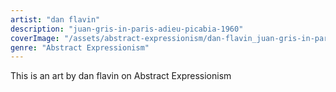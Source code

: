 ```yaml
---
artist: "dan flavin"
description: "juan-gris-in-paris-adieu-picabia-1960"
coverImage: "/assets/abstract-expressionism/dan-flavin_juan-gris-in-paris-adieu-picabia-1960.jpg"
genre: "Abstract Expressionism"
---
```

This is an art by dan flavin on Abstract Expressionism

